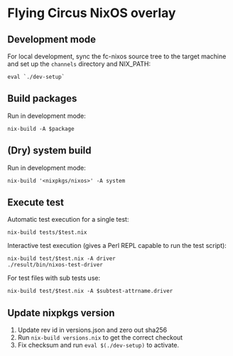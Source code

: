 Flying Circus NixOS overlay
===========================

Development mode
----------------

For local development, sync the fc-nixos source tree to the target machine and
set up the `channels` directory and NIX_PATH:

    eval `./dev-setup`


Build packages
--------------

Run in development mode:

    nix-build -A $package


(Dry) system build
------------------

Run in development mode:

    nix-build '<nixpkgs/nixos>' -A system


Execute test
------------

Automatic test execution for a single test:

    nix-build tests/$test.nix

Interactive test execution (gives a Perl REPL capable to run the test script):

    nix-build test/$test.nix -A driver
    ./result/bin/nixos-test-driver

For test files with sub tests use:

    nix-build test/$test.nix -A $subtest-attrname.driver 


Update nixpkgs version
----------------------

1. Update rev id in versions.json and zero out sha256
2. Run `nix-build versions.nix` to get the correct checkout
3. Fix checksum and run `eval $(./dev-setup)` to activate.
